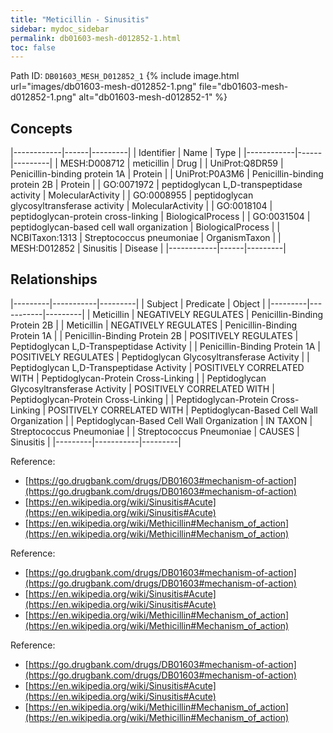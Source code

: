 ```yaml
---
title: "Meticillin - Sinusitis"
sidebar: mydoc_sidebar
permalink: db01603-mesh-d012852-1.html
toc: false 
---
```



Path ID: `DB01603_MESH_D012852_1`
{% include image.html url="images/db01603-mesh-d012852-1.png" file="db01603-mesh-d012852-1.png" alt="db01603-mesh-d012852-1" %}

## Concepts

|------------|------|---------|
| Identifier | Name | Type    |
|------------|------|---------|
| MESH:D008712 | meticillin | Drug |
| UniProt:Q8DR59 | Penicillin-binding protein 1A | Protein |
| UniProt:P0A3M6 | Penicillin-binding protein 2B | Protein |
| GO:0071972 | peptidoglycan L,D-transpeptidase activity | MolecularActivity |
| GO:0008955 | peptidoglycan glycosyltransferase activity | MolecularActivity |
| GO:0018104 | peptidoglycan-protein cross-linking | BiologicalProcess |
| GO:0031504 | peptidoglycan-based cell wall organization | BiologicalProcess |
| NCBITaxon:1313 | Streptococcus pneumoniae | OrganismTaxon |
| MESH:D012852 | Sinusitis | Disease |
|------------|------|---------|

## Relationships

|---------|-----------|---------|
| Subject | Predicate | Object  |
|---------|-----------|---------|
| Meticillin | NEGATIVELY REGULATES | Penicillin-Binding Protein 2B |
| Meticillin | NEGATIVELY REGULATES | Penicillin-Binding Protein 1A |
| Penicillin-Binding Protein 2B | POSITIVELY REGULATES | Peptidoglycan L,D-Transpeptidase Activity |
| Penicillin-Binding Protein 1A | POSITIVELY REGULATES | Peptidoglycan Glycosyltransferase Activity |
| Peptidoglycan L,D-Transpeptidase Activity | POSITIVELY CORRELATED WITH | Peptidoglycan-Protein Cross-Linking |
| Peptidoglycan Glycosyltransferase Activity | POSITIVELY CORRELATED WITH | Peptidoglycan-Protein Cross-Linking |
| Peptidoglycan-Protein Cross-Linking | POSITIVELY CORRELATED WITH | Peptidoglycan-Based Cell Wall Organization |
| Peptidoglycan-Based Cell Wall Organization | IN TAXON | Streptococcus Pneumoniae |
| Streptococcus Pneumoniae | CAUSES | Sinusitis |
|---------|-----------|---------|

Reference: 
  - [https://go.drugbank.com/drugs/DB01603#mechanism-of-action](https://go.drugbank.com/drugs/DB01603#mechanism-of-action)
  - [https://en.wikipedia.org/wiki/Sinusitis#Acute](https://en.wikipedia.org/wiki/Sinusitis#Acute)
  - [https://en.wikipedia.org/wiki/Methicillin#Mechanism_of_action](https://en.wikipedia.org/wiki/Methicillin#Mechanism_of_action)

Reference: 
  - [https://go.drugbank.com/drugs/DB01603#mechanism-of-action](https://go.drugbank.com/drugs/DB01603#mechanism-of-action)
  - [https://en.wikipedia.org/wiki/Sinusitis#Acute](https://en.wikipedia.org/wiki/Sinusitis#Acute)
  - [https://en.wikipedia.org/wiki/Methicillin#Mechanism_of_action](https://en.wikipedia.org/wiki/Methicillin#Mechanism_of_action)

Reference: 
  - [https://go.drugbank.com/drugs/DB01603#mechanism-of-action](https://go.drugbank.com/drugs/DB01603#mechanism-of-action)
  - [https://en.wikipedia.org/wiki/Sinusitis#Acute](https://en.wikipedia.org/wiki/Sinusitis#Acute)
  - [https://en.wikipedia.org/wiki/Methicillin#Mechanism_of_action](https://en.wikipedia.org/wiki/Methicillin#Mechanism_of_action)
